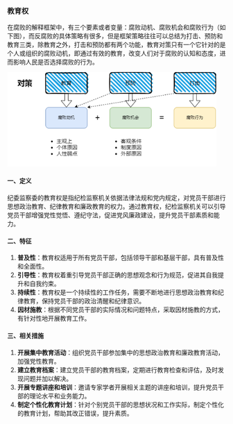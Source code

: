 ### 教育权

在腐败的解释框架中，有三个要素或者变量：腐败动机、腐败机会和腐败行为（如下图），而反腐败的具体策略有很多，但是框架策略往往可以总结为打击、预防和教育三类，除教育之外，打击和预防都有两个功能，教育对策只有一个它针对的是个人或组织的腐败动机，即通过有效的教育，改变人们对于腐败的认知和态度，进而影响人民是否选择腐败的行为。

<img src="home/assets/yufang.png" alt="img" style="zoom: 80%;" />



#### 一、定义

纪委监察委的教育权是指纪检监察机关依据法律法规和党内规定，对党员干部进行思想政治教育、纪律教育和廉政教育的权力。通过教育权，纪检监察机关可以引导党员干部增强党性觉悟、遵纪守法，促进党风廉政建设，提升党员干部素质和能力。

#### 二、特征

1. **普及性**：教育权适用于所有党员干部，包括领导干部和基层干部，具有普及性和全面性。
2. **引导性**：教育权着重引导党员干部正确的思想观念和行为规范，促进其自我提升和自我约束。
3. **持续性**：教育权是一个持续性的工作任务，需要不断地进行思想政治教育和纪律教育，保持党员干部的政治清醒和纪律意识。
4. **因材施教**：根据不同党员干部的实际情况和问题特点，采取因材施教的方式，有针对性地开展教育工作。

#### 三、相关措施

1. **开展集中教育活动**：组织党员干部参加集中的思想政治教育和廉政教育活动，加强党性教育。
2. **建立教育档案**：建立党员干部的教育档案，定期进行教育检查和评估，及时发现问题并加以解决。
3. **开展专题讲座和培训**：邀请专家学者开展相关主题的讲座和培训，提升党员干部的理论水平和业务能力。
4. **制定个性化教育计划**：针对个别党员干部的思想状况和工作实际，制定个性化的教育计划，帮助其改正错误，提升素质。